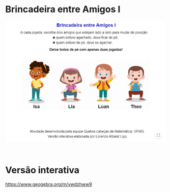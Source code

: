 # Brincadeira entre Amigos I

![](preview.jpg)

<br>

# Versão interativa

https://www.geogebra.org/m/ywdzhww9